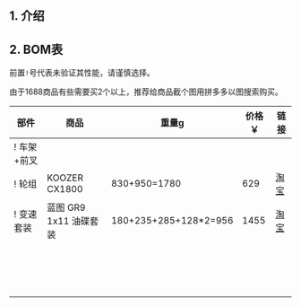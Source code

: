 ## 1. 介绍


## 2. BOM表

前置`!`号代表未验证其性能，请谨慎选择。

由于1688商品有些需要买2个以上，推荐给商品截个图用拼多多以图搜索购买。

| 部件 | 商品 | 重量g | 价格￥ | 链接 |
| - | - | - | - | - |
| ! 车架+前叉 | | | | []() |
| ! 轮组 | KOOZER CX1800 | 830+950=1780 | 629 | [淘宝](https://item.taobao.com/item.htm?spm=a21n57.1.0.0.482e523cQpJf87&id=568803306037&ns=1&abbucket=1#detail) |
| ! 变速套装 | 蓝图 GR9 1x11 油碟套装 | 180+235+285+128\*2=956 | 1455 | [淘宝](https://item.taobao.com/item.htm?spm=a21n57.1.0.0.482e523cQpJf87&id=711397530813&ns=1&abbucket=1#detail) |
| | | | | |
| | | | | |
| | | | | |
| | | | | |
| | | | | |
| | | | | |
| | | | | |
| | | | | |
| | | | | |
| | | | | |
| | | | | |
| | | | | |
| | | | | |
| | | | | |
| | | | | |
| | | | | |